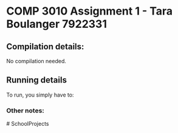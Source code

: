 # COMP 3010 Assignment 1 - Tara Boulanger 7922331

## Compilation details:
No compilation needed.

## Running details
To run, you simply have to:

### Other notes:
#   S c h o o l P r o j e c t s  
 